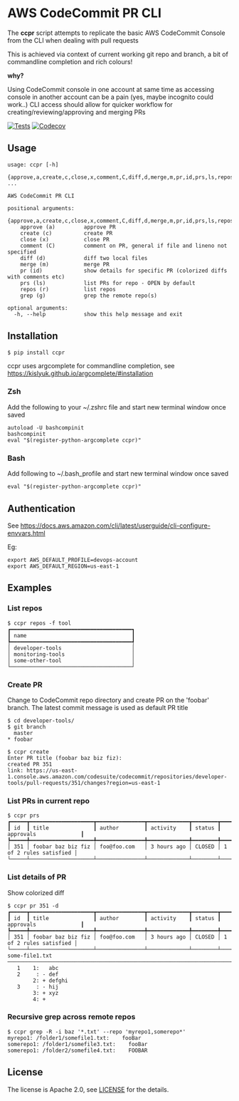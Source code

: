 # AWS CodeCommit PR CLI

The **ccpr** script attempts to replicate the basic AWS CodeCommit Console from the CLI when dealing with pull requests

This is achieved via context of current working git repo and branch, a bit of commandline completion and rich colours!

**why?**

Using CodeCommit console in one account at same time as accessing console in another account can be a pain (yes, maybe incognito could work..)  CLI access should allow for quicker workflow for creating/reviewing/approving and merging PRs

[![Tests](https://github.com/rog555/ccpr/actions/workflows/tests.yml/badge.svg)](https://github.com/rog555/ccpr/actions/workflows/tests.yml/)
[![Codecov](https://codecov.io/gh/rog555/ccpr/branch/main/graph/badge.svg)](https://codecov.io/gh/rog555/ccpr/branch/main)

## Usage

```
usage: ccpr [-h]
    {approve,a,create,c,close,x,comment,C,diff,d,merge,m,pr,id,prs,ls,repos,r,grep,g} ...

AWS CodeCommit PR CLI

positional arguments:
  {approve,a,create,c,close,x,comment,C,diff,d,merge,m,pr,id,prs,ls,repos,r,grep,g}
    approve (a)         approve PR
    create (c)          create PR
    close (x)           close PR
    comment (C)         comment on PR, general if file and lineno not specified
    diff (d)            diff two local files
    merge (m)           merge PR
    pr (id)             show details for specific PR (colorized diffs with comments etc)
    prs (ls)            list PRs for repo - OPEN by default
    repos (r)           list repos
    grep (g)            grep the remote repo(s)

optional arguments:
  -h, --help            show this help message and exit
```

## Installation

```
$ pip install ccpr
```

ccpr uses argcomplete for commandline completion, see https://kislyuk.github.io/argcomplete/#installation

### Zsh

Add the following to your ~/.zshrc file and start new terminal window once saved

```
autoload -U bashcompinit
bashcompinit
eval "$(register-python-argcomplete ccpr)"
```

### Bash

Add following to ~/.bash_profile and start new terminal window once saved

```
eval "$(register-python-argcomplete ccpr)"
```

## Authentication ##

See https://docs.aws.amazon.com/cli/latest/userguide/cli-configure-envvars.html

Eg: 

```
export AWS_DEFAULT_PROFILE=devops-account
export AWS_DEFAULT_REGION=us-east-1
```

## Examples

### List repos

```
$ ccpr repos -f tool
┏━━━━━━━━━━━━━━━━━━━━━━━━━━━━━━━━━━━━━━┓
┃ name                                 ┃
┡━━━━━━━━━━━━━━━━━━━━━━━━━━━━━━━━━━━━━━┩
│ developer-tools                      │
│ monitoring-tools                     │
│ some-other-tool                      │
└──────────────────────────────────────┘
```

### Create PR

Change to CodeCommit repo directory and create PR on the 'foobar' branch.  The latest commit message is used as default PR title

```
$ cd developer-tools/
$ git branch
  master
* foobar

$ ccpr create
Enter PR title (foobar baz biz fiz):
created PR 351
link: https://us-east-1.console.aws.amazon.com/codesuite/codecommit/repositories/developer-tools/pull-requests/351/changes?region=us-east-1
```

### List PRs in current repo

```
$ ccpr prs
┏━━━━━┳━━━━━━━━━━━━━━━━━━━━┳━━━━━━━━━━━━━━━┳━━━━━━━━━━━━━┳━━━━━━━━┳━━━━━━━━━━━━━━━━━━━━━━━━┓
┃ id  ┃ title              ┃ author        ┃ activity    ┃ status ┃ approvals              ┃
┡━━━━━╇━━━━━━━━━━━━━━━━━━━━╇━━━━━━━━━━━━━━━╇━━━━━━━━━━━━━╇━━━━━━━━╇━━━━━━━━━━━━━━━━━━━━━━━━┩
│ 351 │ foobar baz biz fiz │ foo@foo.com   │ 3 hours ago │ CLOSED │ 1 of 2 rules satisfied │
└─────┴────────────────────┴───────────────┴─────────────┴────────┴────────────────────────┘
```

### List details of PR

Show colorized diff

```
$ ccpr pr 351 -d
┏━━━━━┳━━━━━━━━━━━━━━━━━━━━┳━━━━━━━━━━━━━━━┳━━━━━━━━━━━━━┳━━━━━━━━┳━━━━━━━━━━━━━━━━━━━━━━━━┓
┃ id  ┃ title              ┃ author        ┃ activity    ┃ status ┃ approvals              ┃
┡━━━━━╇━━━━━━━━━━━━━━━━━━━━╇━━━━━━━━━━━━━━━╇━━━━━━━━━━━━━╇━━━━━━━━╇━━━━━━━━━━━━━━━━━━━━━━━━┩
│ 351 │ foobar baz biz fiz │ foo@foo.com   │ 3 hours ago │ CLOSED │ 1 of 2 rules satisfied │
└─────┴────────────────────┴───────────────┴─────────────┴────────┴────────────────────────┘
some-file1.txt
────────────────────────────────────────────────────────────────────────────────────────────
   1    1:   abc
   2     : - def
        2: + defghi
   3     : - hij
        3: + xyz
        4: +
```

### Recursive grep across remote repos

```
$ ccpr grep -R -i baz '*.txt' --repo 'myrepo1,somerepo*'
myrepo1: /folder1/somefile1.txt:    fooBar
somerepo1: /folder1/somefile3.txt:    fooBar
somerepo1: /folder2/somefile4.txt:    FOOBAR
```

## License
The license is Apache 2.0, see [LICENSE](./LICENSE) for the details.